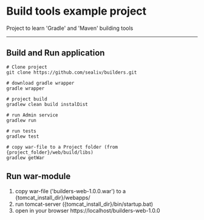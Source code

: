 # Build tools example project

Project to learn 'Gradle' and 'Maven' building tools

___
## Build and Run application
```shell script
# Clone project
git clone https://github.com/sealiv/builders.git

# download gradle wrapper
gradle wrapper

# project build
gradlew clean build instalDist

# run Admin service
gradlew run 

# run tests
gradlew test 

# copy war-file to a Project folder (from {project_folder}/web/build/libs)
gradlew getWar
```

## Run war-module
1. copy war-file ('builders-web-1.0.0.war') to a {tomcat_install_dir}/webapps/
2. run tomcat-server ({tomcat_install_dir}/bin/startup.bat)
3. open in your browser https://localhost/builders-web-1.0.0

